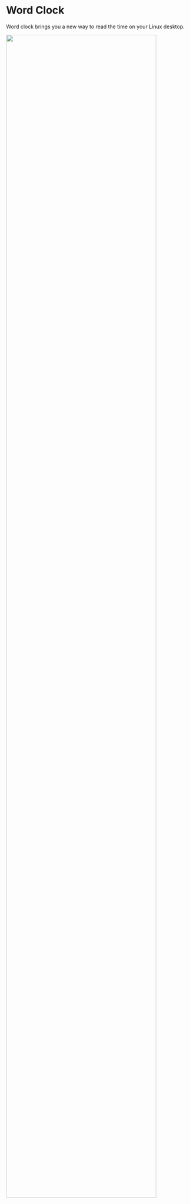 # Word Clock
Word clock brings you a new way to read the time on your Linux desktop.

<img src="https://i.imgur.com/KzFHN6a.png" width=90% />
